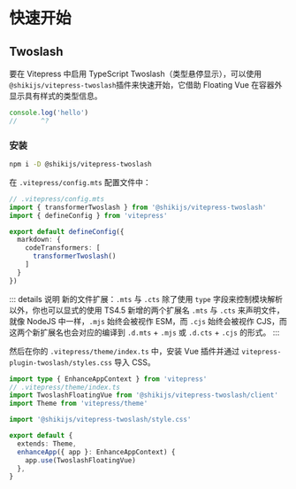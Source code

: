 # 快速开始

## Twoslash

要在 Vitepress 中启用 TypeScript Twoslash（类型悬停显示），可以使用`@shikijs/vitepress-twoslash`插件来快速开始，它借助 Floating Vue 在容器外显示具有样式的类型信息。

```ts twoslash
console.log('hello')
//      ^?
```

### 安装

```bash
npm i -D @shikijs/vitepress-twoslash
```

在 `.vitepress/config.mts` 配置文件中：

```ts twoslash
// .vitepress/config.mts
import { transformerTwoslash } from '@shikijs/vitepress-twoslash'
import { defineConfig } from 'vitepress'

export default defineConfig({
  markdown: {
    codeTransformers: [
      transformerTwoslash() 
    ]
  }
})
```

::: details 说明
新的文件扩展：`.mts` 与 `.cts`
除了使用 `type` 字段来控制模块解析以外，你也可以显式的使用 TS4.5 新增的两个扩展名 `.mts` 与 `.cts` 来声明文件，就像 NodeJS 中一样，`.mjs` 始终会被视作 ESM，而 `.cjs` 始终会被视作 CJS，而这两个新扩展名也会对应的编译到 `.d.mts` + `.mjs` 或 `.d.cts` + `.cjs` 的形式。
:::

然后在你的 `.vitepress/theme/index.ts` 中，安装 Vue 插件并通过 `vitepress-plugin-twoslash/styles.css` 导入 CSS。

```ts twoslash
import type { EnhanceAppContext } from 'vitepress'
// .vitepress/theme/index.ts
import TwoslashFloatingVue from '@shikijs/vitepress-twoslash/client'
import Theme from 'vitepress/theme'

import '@shikijs/vitepress-twoslash/style.css'

export default {
  extends: Theme,
  enhanceApp({ app }: EnhanceAppContext) {
    app.use(TwoslashFloatingVue) 
  },
}
```